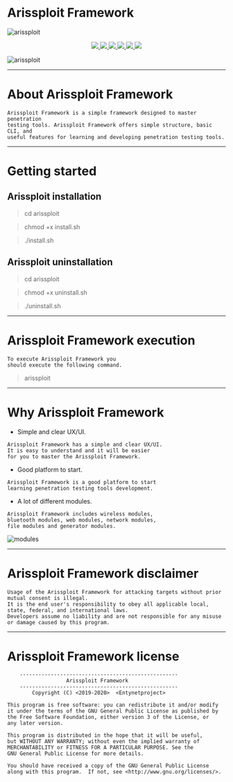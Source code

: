 # Arissploit Framework

![arissploit](https://user-images.githubusercontent.com/54115104/74149408-bce0da00-4c18-11ea-9bc5-ddfb0eca414c.jpeg)

<p align="center">
  <a href="http://entynetproject.simplesite.com/">
    <img src="https://img.shields.io/badge/entynetproject-Ivan%20Nikolsky-blue.svg">
  </a> 
  <a href="https://github.com/entynetproject/arissploit/releases">
    <img src="https://img.shields.io/github/release/entynetproject/arissploit.svg">
  </a>
  <a href="https://wikipedia.org/wiki/Python_(programming_language)">
    <img src="https://img.shields.io/badge/language-python-blue.svg">
 </a>
  <a href="https://github.com/entynetproject/arissploit/issues?q=is%3Aissue+is%3Aclosed">
      <img src="https://img.shields.io/github/issues/entynetproject/arissploit.svg">
  </a>
  <a href="https://github.com/entynetproject/arissploit/wiki">
      <img src="https://img.shields.io/badge/wiki%20-arissploit-lightgrey.svg">
 </a>
  <a href="https://twitter.com/entynetproject">
    <img src="https://img.shields.io/badge/twitter-entynetproject-blue.svg">
 </a>
</p>

![arissploit](https://user-images.githubusercontent.com/54115104/79979261-ea17f700-84a9-11ea-97e8-a219855ec555.png)

***

# About Arissploit Framework

```
Arissploit Framework is a simple framework designed to master penetration 
testing tools. Arissploit Framework offers simple structure, basic CLI, and 
useful features for learning and developing penetration testing tools.
```

***

# Getting started

## Arissploit installation

> cd arissploit

> chmod +x install.sh

> ./install.sh

## Arissploit uninstallation

> cd arissploit

> chmod +x uninstall.sh

> ./uninstall.sh

***

# Arissploit Framework execution

```
To execute Arissploit Framework you
should execute the following command.
```

> arissploit

***

# Why Arissploit Framework

* Simple and clear UX/UI.

```
Arissploit Framework has a simple and clear UX/UI. 
It is easy to understand and it will be easier 
for you to master the Arissploit Framework.
```

* Good platform to start.

```
Arissploit Framework is a good platform to start 
learning penetration testing tools development.
```

* A lot of different modules.

```
Arissploit Framework includes wireless modules,
bluetooth modules, web modules, network modules, 
file modules and generator modules.
```
 
![modules](https://user-images.githubusercontent.com/54115104/79979282-eedcab00-84a9-11ea-86b8-8207517fd61d.png)

***
    
# Arissploit Framework disclaimer

```
Usage of the Arissploit Framework for attacking targets without prior mutual consent is illegal.
It is the end user's responsibility to obey all applicable local, state, federal, and international laws.
Developers assume no liability and are not responsible for any misuse or damage caused by this program.
```

***
    
# Arissploit Framework license

```
    ---------------------------------------------------
                   Arissploit Framework                
    ---------------------------------------------------
        Copyright (C) <2019-2020>  <Entynetproject>

This program is free software: you can redistribute it and/or modify
it under the terms of the GNU General Public License as published by
the Free Software Foundation, either version 3 of the License, or
any later version.

This program is distributed in the hope that it will be useful,
but WITHOUT ANY WARRANTY; without even the implied warranty of
MERCHANTABILITY or FITNESS FOR A PARTICULAR PURPOSE. See the
GNU General Public License for more details.

You should have received a copy of the GNU General Public License
along with this program.  If not, see <http://www.gnu.org/licenses/>.
```
